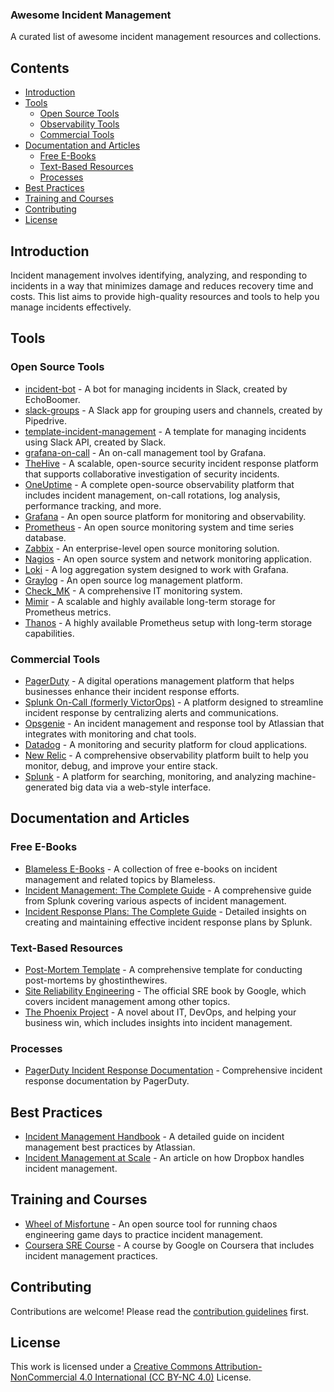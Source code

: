 
### Awesome Incident Management

A curated list of awesome incident management resources and collections.

## Contents

- [Introduction](#introduction)
- [Tools](#tools)
  - [Open Source Tools](#open-source-tools)
  - [Observability Tools](#observability-tools)
  - [Commercial Tools](#commercial-tools)
- [Documentation and Articles](#documentation-and-articles)
  - [Free E-Books](#free-e-books)
  - [Text-Based Resources](#text-based-resources)
  - [Processes](#processes)
- [Best Practices](#best-practices)
- [Training and Courses](#training-and-courses)
- [Contributing](#contributing)
- [License](#license)

## Introduction

Incident management involves identifying, analyzing, and responding to incidents in a way that minimizes damage and reduces recovery time and costs. This list aims to provide high-quality resources and tools to help you manage incidents effectively.

## Tools

### Open Source Tools

- [incident-bot](https://github.com/echoboomer/incident-bot) - A bot for managing incidents in Slack, created by EchoBoomer.
- [slack-groups](https://github.com/pipedrive/slack-groups) - A Slack app for grouping users and channels, created by Pipedrive.
- [template-incident-management](https://github.com/slackapi/template-incident-management) - A template for managing incidents using Slack API, created by Slack.
- [grafana-on-call](https://grafana.com/docs/grafana-cloud/on-call/) - An on-call management tool by Grafana.
- [TheHive](https://github.com/TheHive-Project/TheHive) - A scalable, open-source security incident response platform that supports collaborative investigation of security incidents.
- [OneUptime](https://github.com/OneUptime/oneuptime) - A complete open-source observability platform that includes incident management, on-call rotations, log analysis, performance tracking, and more.
- [Grafana](https://grafana.com/) - An open source platform for monitoring and observability.
- [Prometheus](https://prometheus.io/) - An open source monitoring system and time series database.
- [Zabbix](https://www.zabbix.com/) - An enterprise-level open source monitoring solution.
- [Nagios](https://www.nagios.org/) - An open source system and network monitoring application.
- [Loki](https://grafana.com/oss/loki/) - A log aggregation system designed to work with Grafana.
- [Graylog](https://www.graylog.org/) - An open source log management platform.
- [Check_MK](https://checkmk.com/) - A comprehensive IT monitoring system.
- [Mimir](https://grafana.com/oss/mimir/) - A scalable and highly available long-term storage for Prometheus metrics.
- [Thanos](https://thanos.io/) - A highly available Prometheus setup with long-term storage capabilities.

### Commercial Tools

- [PagerDuty](https://www.pagerduty.com/) - A digital operations management platform that helps businesses enhance their incident response efforts.
- [Splunk On-Call (formerly VictorOps)](https://www.splunk.com/en_us/software/victorops.html) - A platform designed to streamline incident response by centralizing alerts and communications.
- [Opsgenie](https://www.atlassian.com/software/opsgenie) - An incident management and response tool by Atlassian that integrates with monitoring and chat tools.
- [Datadog](https://www.datadoghq.com/) - A monitoring and security platform for cloud applications.
- [New Relic](https://newrelic.com/) - A comprehensive observability platform built to help you monitor, debug, and improve your entire stack.
- [Splunk](https://www.splunk.com/) - A platform for searching, monitoring, and analyzing machine-generated big data via a web-style interface.

## Documentation and Articles

### Free E-Books

- [Blameless E-Books](https://www.blameless.com/resources-categories/ebooks) - A collection of free e-books on incident management and related topics by Blameless.
- [Incident Management: The Complete Guide](https://www.splunk.com/en_us/blog/security/incident-management-the-complete-guide.html) - A comprehensive guide from Splunk covering various aspects of incident management.
- [Incident Response Plans: The Complete Guide](https://www.splunk.com/en_us/blog/security/incident-response-plans-the-complete-guide.html) - Detailed insights on creating and maintaining effective incident response plans by Splunk.

### Text-Based Resources

- [Post-Mortem Template](https://github.com/ghostinthewires/Post-Mortems-Template/blob/master/post-mortems/postmortemtemplate.md) - A comprehensive template for conducting post-mortems by ghostinthewires.
- [Site Reliability Engineering](https://sre.google/sre-book/table-of-contents/) - The official SRE book by Google, which covers incident management among other topics.
- [The Phoenix Project](https://itrevolution.com/the-phoenix-project/) - A novel about IT, DevOps, and helping your business win, which includes insights into incident management.

### Processes

- [PagerDuty Incident Response Documentation](https://github.com/PagerDuty/incident-response-docs) - Comprehensive incident response documentation by PagerDuty.

## Best Practices

- [Incident Management Handbook](https://www.atlassian.com/incident-management/handbook) - A detailed guide on incident management best practices by Atlassian.
- [Incident Management at Scale](https://dropbox.tech/infrastructure/incident-management-at-scale) - An article on how Dropbox handles incident management.

## Training and Courses

- [Wheel of Misfortune](https://github.com/dastergon/wheel-of-misfortune) - An open source tool for running chaos engineering game days to practice incident management.
- [Coursera SRE Course](https://www.coursera.org/learn/site-reliability-engineering-sre) - A course by Google on Coursera that includes incident management practices.

## Contributing

Contributions are welcome! Please read the [contribution guidelines](CONTRIBUTING.md) first.

## License

This work is licensed under a [Creative Commons Attribution-NonCommercial 4.0 International (CC BY-NC 4.0)](https://creativecommons.org/licenses/by-nc/4.0/) License.
